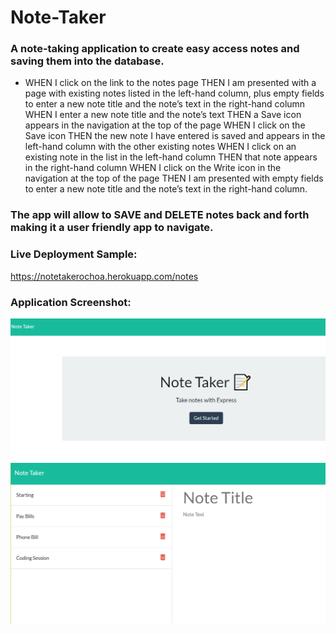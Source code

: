 # Note-Taker
### A note-taking application to create easy access notes and saving them into the database.

- WHEN I click on the link to the notes page THEN I am presented with a page with existing notes listed in the left-hand column, plus empty fields to enter a new note title and the note’s text in the right-hand column WHEN I enter a new note title and the note’s text THEN a Save icon appears in the navigation at the top of the page WHEN I click on the Save icon THEN the new note I have entered is saved and appears in the left-hand column with the other existing notes WHEN I click on an existing note in the list in the left-hand column THEN that note appears in the right-hand column WHEN I click on the Write icon in the navigation at the top of the page THEN I am presented with empty fields to enter a new note title and the note’s text in the right-hand column.

### The app will allow to SAVE and DELETE notes back and forth making it a user friendly app to navigate.
### Live Deployment Sample:
<a href="https://notetakerochoa.herokuapp.com/notes"> https://notetakerochoa.herokuapp.com/notes </a>

### Application Screenshot:
<img src="./public/assets/images/sample1.png" alt="homescreen">
<img src="./public/assets/images/sample2.png" alt="finalscreen">

